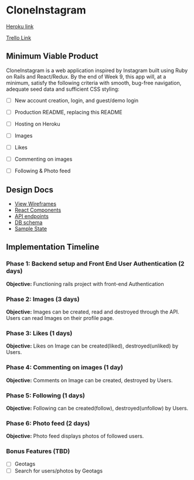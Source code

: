 # CloneInstagram

[Heroku link](https://github.com/JaniceYR/clone_instagram)

[Trello Link](https://trello.com/b/k0t03Fw5/cloneinstagram)

## Minimum Viable Product

CloneInstagram is a web application inspired by Instagram built using Ruby on Rails and React/Redux. By the end of Week 9, this app will, at a minimum, satisfy the following criteria with smooth, bug-free navigation, adequate seed data and sufficient CSS styling:

- [ ] New account creation, login, and guest/demo login
- [ ] Production README, replacing this README
- [ ] Hosting on Heroku
- [ ] Images
- [ ] Likes
- [ ] Commenting on images
- [ ] Following & Photo feed


## Design Docs

* [View Wireframes](https://github.com/JaniceYR/clone_instagram/tree/master/docs/wireframes)
* [React Components](https://github.com/JaniceYR/clone_instagram/blob/master/docs/component-hierarchy.md)
* [API endpoints](https://github.com/JaniceYR/clone_instagram/blob/master/docs/api-endpoints.md)
* [DB schema](https://github.com/JaniceYR/clone_instagram/blob/master/docs/schema.md)
* [Sample State](https://github.com/JaniceYR/clone_instagram/blob/master/docs/sample-state.md)


## Implementation Timeline

### Phase 1: Backend setup and Front End User Authentication (2 days)

**Objective:** Functioning rails project with front-end Authentication

### Phase 2: Images (3 days)

**Objective:** Images can be created, read and destroyed through the API. Users can read Images on their profile page.

### Phase 3: Likes (1 days)

**Objective:** Likes on Image can be created(liked), destroyed(unliked) by Users.

### Phase 4: Commenting on images (1 day)

**Objective:** Comments on Image can be created, destroyed by Users.

### Phase 5: Following (1 days)

**Objective:** Following can be created(follow), destroyed(unfollow) by Users.

### Phase 6: Photo feed (2 days)

**Objective:** Photo feed displays photos of followed users.


### Bonus Features (TBD)

- [ ] Geotags
- [ ] Search for users/photos by Geotags
